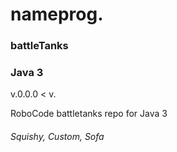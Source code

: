 # nameprog.
### battleTanks
### Java 3
v.0.0.0 <
v.

RoboCode battletanks repo for Java 3
###### Squishy, Custom, Sofa
